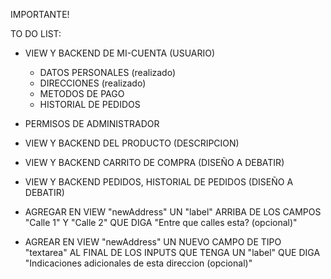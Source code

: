 IMPORTANTE!

TO DO LIST:

- VIEW Y BACKEND DE MI-CUENTA (USUARIO)
  - DATOS PERSONALES (realizado)
  - DIRECCIONES (realizado)
  - METODOS DE PAGO 
  - HISTORIAL DE PEDIDOS

- PERMISOS DE ADMINISTRADOR

- VIEW Y BACKEND DEL PRODUCTO (DESCRIPCION)

- VIEW Y BACKEND CARRITO DE COMPRA (DISEÑO A DEBATIR)

- VIEW Y BACKEND PEDIDOS, HISTORIAL DE PEDIDOS (DISEÑO A DEBATIR)

- AGREGAR EN VIEW "newAddress" UN "label" ARRIBA DE LOS CAMPOS "Calle 1" Y "Calle 2" QUE DIGA "Entre que calles esta? (opcional)"

- AGREAR EN VIEW "newAddress" UN NUEVO CAMPO DE TIPO "textarea" AL FINAL DE LOS INPUTS QUE TENGA UN "label" QUE DIGA "Indicaciones adicionales de esta direccion (opcional)"